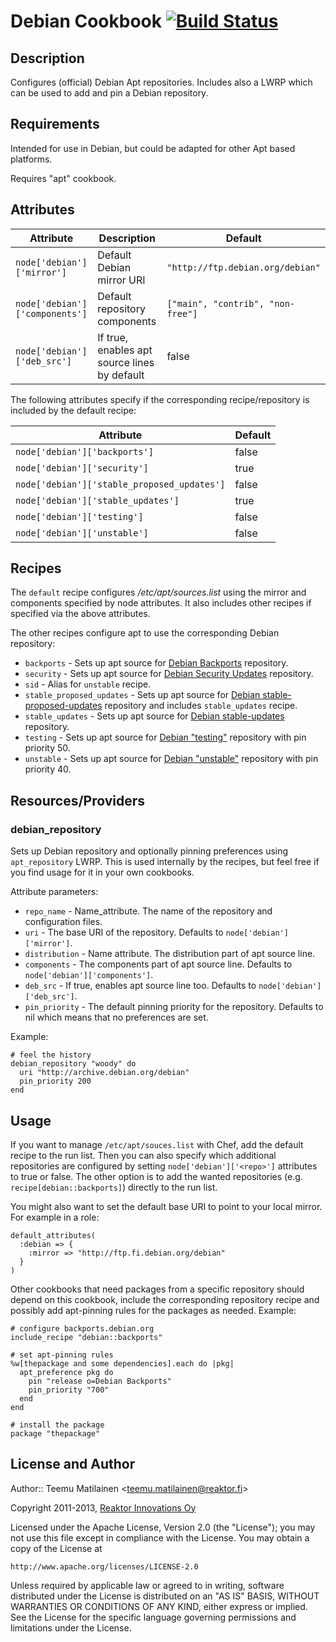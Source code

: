 Debian Cookbook [![Build Status](https://travis-ci.org/reaktor/chef-debian.png?branch=master)](https://travis-ci.org/reaktor/chef-debian)
===============

Description
-----------

Configures (official) Debian Apt repositories. Includes also a LWRP which
can be used to add and pin a Debian repository.

Requirements
------------

Intended for use in Debian, but could be adapted for other Apt based platforms.

Requires "apt" cookbook.

Attributes
----------

Attribute                      | Description                    | Default
-------------------------------|--------------------------------|----------
`node['debian']['mirror']`     | Default Debian mirror URI      | `"http://ftp.debian.org/debian"`
`node['debian']['components']` | Default repository components  | `["main", "contrib", "non-free"]`
`node['debian']['deb_src']`    | If true, enables apt source lines by default | false

The following attributes specify if the corresponding recipe/repository is
included by the default recipe:

Attribute                                   | Default
--------------------------------------------|--------
`node['debian']['backports']`               | false
`node['debian']['security']`                | true
`node['debian']['stable_proposed_updates']` | false
`node['debian']['stable_updates']`          | true
`node['debian']['testing']`                 | false
`node['debian']['unstable']`                | false

Recipes
-------

The `default` recipe configures _/etc/apt/sources.list_ using the mirror and
components specified by node attributes. It also includes other recipes if
specified via the above attributes.

The other recipes configure apt to use the corresponding Debian repository:

  * `backports` - Sets up apt source for [Debian
    Backports](http://backports.debian.org/) repository.
  * `security` - Sets up apt source for [Debian Security
    Updates](http://www.debian.org/security/) repository.
  * `sid` - Alias for `unstable` recipe.
  * `stable_proposed_updates` - Sets up apt source for [Debian
    stable-proposed-updates](http://wiki.debian.org/StableProposedUpdates)
    repository and includes `stable_updates` recipe.
  * `stable_updates` - Sets up apt source for [Debian
    stable-updates](http://wiki.debian.org/StableUpdates) repository.
  * `testing` - Sets up apt source for [Debian
    "testing"](http://www.debian.org/releases/testing/) repository with pin
    priority 50.
  * `unstable` - Sets up apt source for [Debian
    "unstable"](http://www.debian.org/releases/unstable/) repository with pin
    priority 40.

Resources/Providers
-------------------

### debian_repository

Sets up Debian repository and optionally pinning preferences using
`apt_repository` LWRP. This is used internally by the recipes, but feel free
if you find usage for it in your own cookbooks.

Attribute parameters:

  * `repo_name` - Name_attribute. The name of the repository and configuration
    files.
  * `uri` - The base URI of the repository. Defaults to `node['debian']['mirror']`.
  * `distribution` - Name attribute. The distribution part of apt source line.
  * `components` - The components part of apt source line. Defaults to
    `node['debian']['components']`.
  * `deb_src` - If true, enables apt source line too. Defaults to
    `node['debian']['deb_src']`.
  * `pin_priority` - The default pinning priority for the repository. Defaults
    to nil which means that no preferences are set.

Example:

    # feel the history
    debian_repository "woody" do
      uri "http://archive.debian.org/debian"
      pin_priority 200
    end

Usage
-----

If you want to manage `/etc/apt/souces.list` with Chef, add the default recipe
to the run list. Then you can also specify which additional repositories are
configured by setting `node['debian']['<repo>']` attributes to true or false.
The other option is to add the wanted repositories (e.g.
`recipe[debian::backports]`) directly to the run list.

You might also want to set the default base URI to point to your local mirror.
For example in a role:

    default_attributes(
      :debian => {
        :mirror => "http://ftp.fi.debian.org/debian"
      }
    )

Other cookbooks that need packages from a specific repository should depend on
this cookbook, include the corresponding repository recipe and possibly add
apt-pinning rules for the packages as needed. Example:

    # configure backports.debian.org
    include_recipe "debian::backports"

    # set apt-pinning rules
    %w[thepackage and some dependencies].each do |pkg|
      apt_preference pkg do
        pin "release o=Debian Backports"
        pin_priority "700"
      end
    end

    # install the package
    package "thepackage"

License and Author
------------------

Author:: Teemu Matilainen <<teemu.matilainen@reaktor.fi>>

Copyright 2011-2013, [Reaktor Innovations Oy](http://reaktor.fi/en)

Licensed under the Apache License, Version 2.0 (the "License");
you may not use this file except in compliance with the License.
You may obtain a copy of the License at

    http://www.apache.org/licenses/LICENSE-2.0

Unless required by applicable law or agreed to in writing, software
distributed under the License is distributed on an "AS IS" BASIS,
WITHOUT WARRANTIES OR CONDITIONS OF ANY KIND, either express or implied.
See the License for the specific language governing permissions and
limitations under the License.
